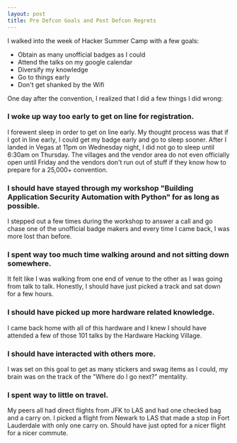 ```yaml
---
layout: post
title: Pre Defcon Goals and Post Defcon Regrets 
---
```


I walked into the week of Hacker Summer Camp with a few goals: 
+ Obtain as many unofficial badges as I could 
+ Attend the talks on my google calendar 
+ Diversify my knowledge 
+ Go to things early 
+ Don't get shanked by the Wifi 


One day after the convention, I realized that I did a few things I did wrong:

### I woke up way too early to get on line for registration. 
I forewent sleep in order to get on line early. My thought process was that if I got in line early, I could get my badge early and go to sleep sooner. After I landed in Vegas at 11pm on Wednesday night, I did not go to sleep until 6:30am on Thursday. The villages and the vendor area do not even officially open until Friday and the vendors don't run out of stuff if they know how to prepare for a 25,000+ convention. 
### I should have stayed through my workshop "Building Application Security Automation with Python" for as long as possible. 
I stepped out a few times during the workshop to answer a call and go chase one of the unofficial badge makers and every time I came back, I was more lost than before. 
### I spent way too much time walking around and not sitting down somewhere. 
It felt like I was walking from one end of venue to the other as I was going from talk to talk. Honestly, I should have just picked a track and sat down for a few hours. 
### I should have picked up more hardware related knowledge.
I came back home with all of this hardware and I knew I should have attended a few of those 101 talks by the Hardware Hacking Village. 
### I should have interacted with others more. 
I was set on this goal to get as many stickers and swag items as I could, my brain was on the track of the "Where do I go next?" mentality. 
### I spent way to little on travel.
My peers all had direct flights from JFK to LAS and had one checked bag and a carry on. I picked a flight from Newark to LAS that made a stop in Fort Lauderdale with only one carry on. Should have just opted for a nicer flight for a nicer commute. 
